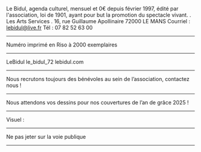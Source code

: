 Le Bidul, agenda culturel, mensuel et 0€ depuis février 1997, édité par l'association, loi de 1901, ayant pour but la promotion du spectacle vivant.
.
Les Arts Services
.
16, rue Guillaume Apollinaire
72000 LE MANS
Courriel : lebidul@live.fr
Tél : 07 82 52 63 00
* * * * * * * * * * * * * * * * * * * * * * * * * *
Numéro imprimé en Riso
à 2000 exemplaires
* * * * * * * * * * * * * * * * * * * * * * * * * *
 LeBidul le_bidul_72
 lebidul.com
* * * * * * * * * * * * * * * * * * * * * * * * * *
Nous recrutons toujours des
bénévoles au sein de
l’association, contactez nous !
* * * * * * * * * * * * * * * * * * * * * * * * * *
Nous attendons vos dessins
pour nos couvertures de l’an
de grâce 2025 !
* * * * * * * * * * * * * * * * * * * * * * * * * *
Visuel : 
* * * * * * * * * * * * * * * * * * * * * * * * * *
Ne pas jeter sur la voie publique
* * * * * * * * * * * * * * * * * * * * * * * * * *